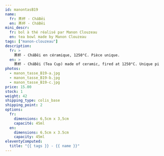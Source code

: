 ```yaml
---
id: manontasB19
name:
  fr: 茶杯 - CháBēi
  en: 茶杯 - CháBēi
mini_descr:
  fr: bol à thé réalisé par Manon Clouzeau
  en: tea bowl made by Manon Clouzeau
tags: ["manon-clouzeau"]
description:
  fr: >
    茶杯 - CháBēi en céramique, 1250°C. Pièce unique.
  en: >
    茶杯 - CháBēi (Tea Cup) made of ceramic, fired at 1250°C. Unique piece.
photos:
  - manon_tasse_B19-a.jpg
  - manon_tasse_B19-b.jpg
  - manon_tasse_B19-c.jpg
price: 15.00
stock: 1
weight: 42
shipping_type: colis_base
shipping_point: 2
options:
  fr:
    dimensions: 6,5cm x 3,5cm
    capacité: 45ml
  en:
    dimensions: 6.5cm x 3.5cm
    capacity: 45ml
eleventyComputed:
  title: "{{ tags }} - {{ name }}"
---
```

